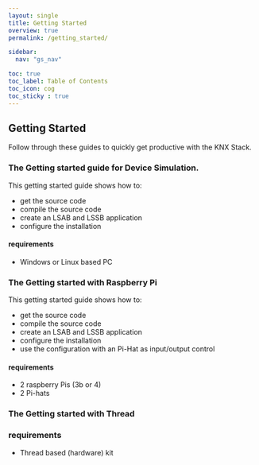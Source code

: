 ```yaml
---
layout: single
title: Getting Started
overview: true
permalink: /getting_started/

sidebar:
  nav: "gs_nav"

toc: true
toc_label: Table of Contents
toc_icon: cog
toc_sticky : true
---
```


## Getting Started

Follow through these guides to quickly get productive with the KNX Stack.

### The Getting started guide for Device Simulation.
This getting started guide shows how to:
- get the source code
- compile the source code
- create an LSAB and LSSB application
- configure the installation

#### requirements

- Windows or Linux based PC

### The Getting started with Raspberry Pi
This getting started guide shows how to:
- get the source code
- compile the source code
- create an LSAB and LSSB application
- configure the installation
- use the configuration with an Pi-Hat as input/output control

#### requirements

- 2 raspberry Pis (3b or 4)
- 2 Pi-hats


### The Getting started with Thread

### requirements
- Thread based (hardware) kit



